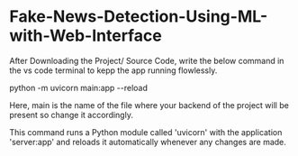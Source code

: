 # Fake-News-Detection-Using-ML-with-Web-Interface

After Downloading the Project/ Source Code, write the below command in the vs code terminal to kepp the app running flowlessly.

python -m uvicorn main:app --reload

Here, main is the name of the file where your backend of the project will be present so change it accordingly.

This command runs a Python module called 'uvicorn' with the application 'server:app' and reloads it automatically whenever any changes are made.
